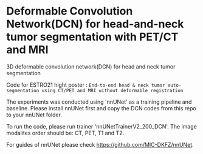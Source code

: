 # Deformable Convolution Network(DCN) for head-and-neck tumor segmentation with PET/CT and MRI
3D deformable convolution network(DCN) for head and neck tumor segmentation

Code for ESTRO21 hight poster : 
```End-to-end head & neck tumor auto-segmentation using CT/PET and MRI without deformable registration```

The experiments was conducted using 'nnUNet' as a training pipeline and baseline. Please install nnUNet first and copy the DCN codes from this repo to your nnUNet folder.

To run the code, please run trainer 'nnUNetTrainerV2_200_DCN'. The image modalites order should be: CT, PET, T1 and T2. 

For guides of nnUNet please check https://github.com/MIC-DKFZ/nnUNet.
